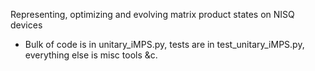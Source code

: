 Representing, optimizing and evolving matrix product states on NISQ devices
 - Bulk of code is in unitary_iMPS.py, tests are in test_unitary_iMPS.py, everything else is misc tools &c.
